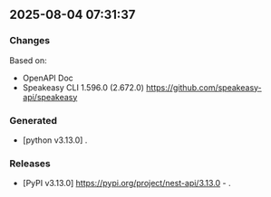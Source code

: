 

## 2025-08-04 07:31:37
### Changes
Based on:
- OpenAPI Doc  
- Speakeasy CLI 1.596.0 (2.672.0) https://github.com/speakeasy-api/speakeasy
### Generated
- [python v3.13.0] .
### Releases
- [PyPI v3.13.0] https://pypi.org/project/nest-api/3.13.0 - .